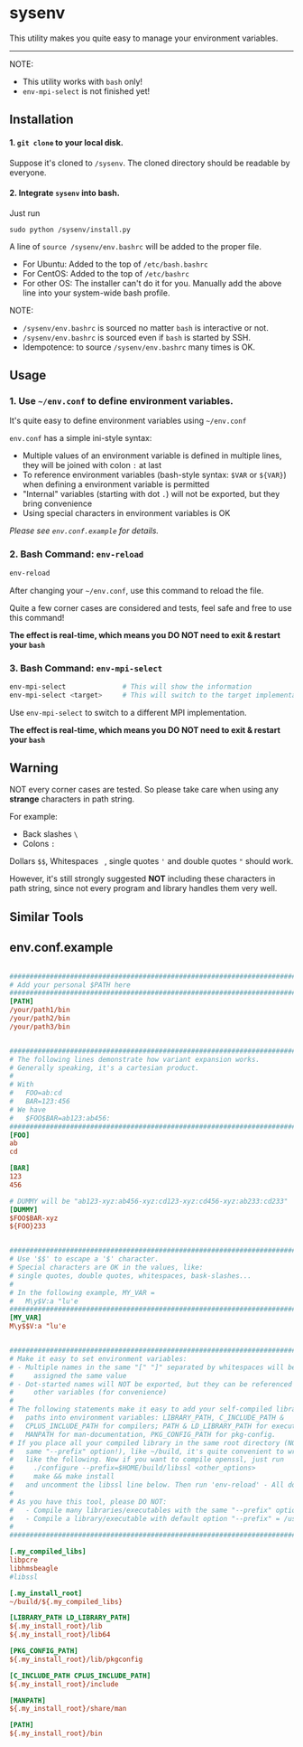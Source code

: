 
# sysenv
This utility makes you quite easy to manage your environment variables.

---

NOTE:
- This utility works with `bash` only!
- `env-mpi-select` is not finished yet!


## Installation

#### 1. `git clone` to your local disk.

Suppose it's cloned to `/sysenv`.
The cloned directory should be readable by everyone.

#### 2. Integrate `sysenv` into bash.

Just run
```
sudo python /sysenv/install.py
```

A line of `source /sysenv/env.bashrc` will be added to the proper file.
- For Ubuntu: Added to the top of `/etc/bash.bashrc`
- For CentOS: Added to the top of `/etc/bashrc`
- For other OS: The installer can't do it for you. Manually add the above line into your system-wide bash profile.


NOTE:
- `/sysenv/env.bashrc` is sourced no matter `bash` is interactive or not.
- `/sysenv/env.bashrc` is sourced even if `bash` is started by SSH.
- Idempotence: to source `/sysenv/env.bashrc` many times is OK.


## Usage

### 1. Use `~/env.conf` to define environment variables.

It's quite easy to define environment variables using `~/env.conf`

`env.conf` has a simple ini-style syntax:
- Multiple values of an environment variable is defined in multiple lines, they will be joined with colon `:` at last
- To reference environment variables (bash-style syntax: `$VAR` or `${VAR}`) when defining a environment variable is permitted
- "Internal" variables (starting with dot `.`) will not be exported, but they bring convenience
- Using special characters in environment variables is OK

*Please see `env.conf.example` for details.*

### 2. Bash Command: `env-reload`

````bash
env-reload
````
After changing your `~/env.conf`, use this command to reload the file.

Quite a few corner cases are considered and tests, feel safe and free to use this command!

**The effect is real-time, which means you DO NOT need to exit & restart your `bash`**

### 3. Bash Command: `env-mpi-select`

````bash
env-mpi-select              # This will show the information
env-mpi-select <target>     # This will switch to the target implementation
````

Use `env-mpi-select` to switch to a different MPI implementation.

**The effect is real-time, which means you DO NOT need to exit & restart your `bash`**


## Warning

NOT every corner cases are tested. So please take care when using any **strange** characters in path string.

For example:
- Back slashes `\`
- Colons `:`

Dollars `$$`, Whitespaces ` `, single quotes `'` and double quotes `"` should work.

However, it's still strongly suggested **NOT** including these characters in path string,
since not every program and library handles them very well.

## Similar Tools




## env.conf.example

````ini

###############################################################################
# Add your personal $PATH here
###############################################################################
[PATH]
/your/path1/bin
/your/path2/bin
/your/path3/bin


###############################################################################
# The following lines demonstrate how variant expansion works.
# Generally speaking, it's a cartesian product.
#
# With
#   FOO=ab:cd
#   BAR=123:456
# We have
#   $FOO$BAR=ab123:ab456:
###############################################################################
[FOO]
ab
cd

[BAR]
123
456

# DUMMY will be "ab123-xyz:ab456-xyz:cd123-xyz:cd456-xyz:ab233:cd233"
[DUMMY]
$FOO$BAR-xyz
${FOO}233


###############################################################################
# Use '$$' to escape a '$' character.
# Special characters are OK in the values, like:
# single quotes, double quotes, whitespaces, bask-slashes...
#
# In the following example, MY_VAR =
#   M\y$V:a "lu'e
###############################################################################
[MY_VAR]
M\y$$V:a "lu'e


###############################################################################
# Make it easy to set environment variables:
# - Multiple names in the same "[" "]" separated by whitespaces will be
#     assigned the same value
# - Dot-started names will NOT be exported, but they can be referenced in
#     other variables (for convenience)
#
# The following statements make it easy to add your self-compiled library's
#   paths into environment variables: LIBRARY_PATH, C_INCLUDE_PATH &
#   CPLUS_INCLUDE_PATH for compilers; PATH & LD_LIBRARY_PATH for executables,
#   MANPATH for man-documentation, PKG_CONFIG_PATH for pkg-config.
# If you place all your compiled library in the same root directory (NOT the
#   same "--prefix" option!), like ~/build, it's quite convenient to write
#   like the following. Now if you want to compile openssl, just run
#     ./configure --prefix=$HOME/build/libssl <other_options>
#     make && make install
#   and uncomment the libssl line below. Then run 'env-reload' - All done.
#
# As you have this tool, please DO NOT:
#   - Compile many libraries/executables with the same "--prefix" option
#   - Compile a library/executable with default option "--prefix" = /usr/local
#
###############################################################################

[.my_compiled_libs]
libpcre
libhmsbeagle
#libssl

[.my_install_root]
~/build/${.my_compiled_libs}

[LIBRARY_PATH LD_LIBRARY_PATH]
${.my_install_root}/lib
${.my_install_root}/lib64

[PKG_CONFIG_PATH]
${.my_install_root}/lib/pkgconfig

[C_INCLUDE_PATH CPLUS_INCLUDE_PATH]
${.my_install_root}/include

[MANPATH]
${.my_install_root}/share/man

[PATH]
${.my_install_root}/bin

````
